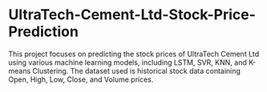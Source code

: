 # UltraTech-Cement-Ltd-Stock-Price-Prediction
This project focuses on predicting the stock prices of UltraTech Cement Ltd using various machine learning models, including LSTM, SVR, KNN, and K-means Clustering. The dataset used is historical stock data containing Open, High, Low, Close, and Volume prices.
